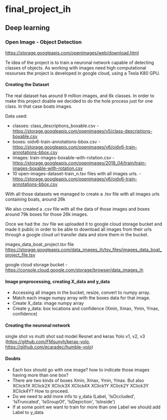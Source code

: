 # final_project_ih

## Deep learning

### Open Image - Object Detection

https://storage.googleapis.com/openimages/web/download.html

Te idea of the project is to train a neuronal network capable of detecting classes of objects.
As working with images need high computational resourses the project is developed in google cloud, using a Tesla K80 GPU.

#### Creating the Dataset

The real dataset has around 9 million images, and 6k classes. In order to make this project doable we decided to do the hole process just for one class. In that case boats images.

Data used:

- classes: class_descriptions_boxable.csv - https://storage.googleapis.com/openimages/v5/class-descriptions-boxable.csv
- boxes: oidv6-train-annotations-bbox.csv - https://storage.googleapis.com/openimages/v6/oidv6-train-annotations-bbox.csv
- images: train-images-boxable-with-rotation.csv - https://storage.googleapis.com/openimages/2018_04/train/train-images-boxable-with-rotation.csv
- 10 open-images-dataset-train_n.tsv files with all images urls. - https://storage.googleapis.com/openimages/v6/oidv6-train-annotations-bbox.csv

With all those datasets we managed to create a .tsv file with all images urls containing boats, around 26k 

We also created a .csv file with all the data of those images and boxes around 79k boxes for those 26k images.

Once we had the .tsv file we uploaded it to google cloud storage bucket and made it public in order to be able to download all images from their urls through a google cloud url transfer data and store them in the bucket.

images_data_boat_project.tsv file https://storage.googleapis.com/data_images_ih/tsv_files/images_data_boat_project_file.tsv

google cloud storage bucket - https://console.cloud.google.com/storage/browser/data_images_ih 


#### Image preprocessing, creating X_data and y_data

- Accessing all images in the bucket, resize, convert to numpy array.
- Match each image numpy array with the boxes data for that image.
- Create X_data: image numpy array
- Create y_data: box locations and confidence (Xmin, Xmax, Ymin, Ymax, confidence)

#### Creating the neuronal network
single shot vs multi shot
ssd model
Resnet and keras
Yolo v1, v2, v3 (https://github.com/FMsunyh/keras-yolo, https://github.com/ecaradec/humble-yolo)

#### Doubts
- Each box should go with one image? how to indicate those images having more than one box?
- There are two kinds of boxes Xmin, Xmax, Ymin, Ymax. But also XClick1X	XClick2X	XClick3X	XClick4X	XClick1Y	XClick2Y	XClick3Y	XClick4Y? How to proceed.
- Do we need to add more info to y_data (Label, 'IsOccluded', 'IsTruncated', 'IsGroupOf', 'IsDepiction', 'IsInside')
- If at some point we want to train for more than one Label we should add Label to y_data

